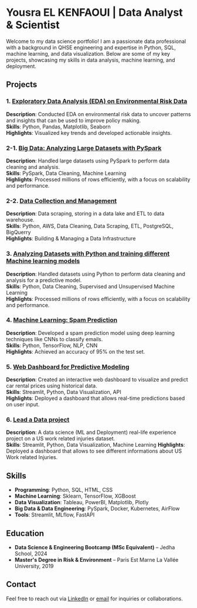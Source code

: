 # Yousra EL KENFAOUI | Data Analyst & Scientist

Welcome to my data science portfolio! I am a passionate data professional with a background in QHSE engineering and expertise in Python, SQL, machine learning, and data visualization. Below are some of my key projects, showcasing my skills in data analysis, machine learning, and deployment.

## Projects

### 1. [Exploratory Data Analysis (EDA) on Environmental Risk Data](https://github.com/yousraelkenfaoui/Projet-Tinder-Jedha--Bloc-2)
**Description**: Conducted EDA on environmental risk data to uncover patterns and insights that can be used to improve policy making.  
**Skills**: Python, Pandas, Matplotlib, Seaborn  
**Highlights**: Visualized key trends and developed actionable insights.

### 2-1. [Big Data: Analyzing Large Datasets with PySpark](https://github.com/yousraelkenfaoui/Projet-Steam-Jedha-Bloc-2)
**Description**: Handled large datasets using PySpark to perform data cleaning and analysis.  
**Skills**: PySpark, Data Cleaning, Machine Learning  
**Highlights**: Processed millions of rows efficiently, with a focus on scalability and performance.

### 2-2. [Data Collection and Management](https://github.com/yousraelkenfaoui/Projet-Kayak-Jedha--Bloc-1)
**Description**:  Data scraping, storing in a data lake and ETL to data warehouse.  
**Skills**: Python, AWS, Data Cleaning, Data Scraping, ETL, PostgreSQL, BigQuerry  
**Highlights**: Building & Managing a Data Infrastructure

### 3. [Analyzing Datasets with Python and training different Machine learning models](https://github.com/yousraelkenfaoui/Projet-ML-Jedha--Bloc-3)
**Description**: Handled datasets using Python to perform data cleaning and analysis for a predictive model.  
**Skills**: Python, Data Cleaning, Supervised and Unsupervised Machine Learning  
**Highlights**: Processed millions of rows efficiently, with a focus on scalability and performance.

### 4. [Machine Learning: Spam Prediction](https://github.com/yousraelkenfaoui/Projet-AT-T-Spam-Detector-Jedha--Bloc-4)
**Description**: Developed a spam prediction model using deep learning techniques like CNNs to classify emails.  
**Skills**: Python, TensorFlow, NLP, CNN  
**Highlights**: Achieved an accuracy of 95% on the test set.

### 5. [Web Dashboard for Predictive Modeling](https://github.com/yousraelkenfaoui/Projet-GetAround-Jedha--Bloc-5)
**Description**: Created an interactive web dashboard to visualize and predict car rental prices using historical data.  
**Skills**: Streamlit, Python, Data Visualization, API  
**Highlights**: Deployed a dashboard that allows real-time predictions based on user input.

### 6. [Lead a Data project](https://github.com/yousraelkenfaoui/Jedha-Fullstack-Final-Project-Bloc-6)
**Description**: A data science (ML and Deployment) real-life experience project on a US work related injuries dataset.  
**Skills**: Streamlit, Python, Data Visualization, Machine Learning
**Highlights**: Deployed a dashboard that allows to see different informations about US Work related Injuries.


## Skills

- **Programming**: Python, SQL, HTML, CSS
- **Machine Learning**: Sklearn, TensorFlow, XGBoost
- **Data Visualization**: Tableau, PowerBI, Matplotlib, Plotly
- **Big Data & Data Engineering**: PySpark, Docker, Kubernetes, AirFlow
- **Tools**: Streamlit, MLflow, FastAPI

## Education

- **Data Science & Engineering Bootcamp (MSc Equivalent)** – Jedha School, 2024
- **Master's Degree in Risk & Environment** – Paris Est Marne La Vallée University, 2019

## Contact

Feel free to reach out via [LinkedIn](https://linkedin.com/in/yousra-el-kenfaoui) or [email](mailto:yousraelkenfaoui@gmail.com) for inquiries or collaborations.
